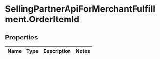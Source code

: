 # SellingPartnerApiForMerchantFulfillment.OrderItemId

## Properties
Name | Type | Description | Notes
------------ | ------------- | ------------- | -------------


